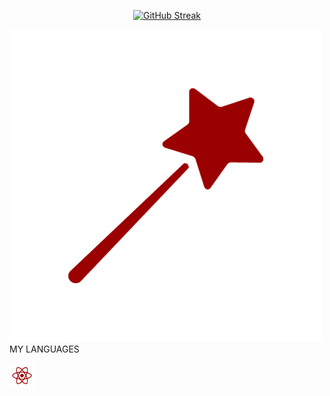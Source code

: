<p align="center">
<a href="https://git.io/streak-stats"><img src="https://streak-stats.demolab.com?user=Snoopyrawr&theme=shadow-red&border_radius=10&date_format=%5BY%20%5DM%20j" alt="GitHub Streak" /></a>
</p>

<img src="https://github.com/Snoopyrawr/Snoopyrawr/blob/main/tools.png"> MY LANGUAGES

<p>
  <img src="https://github.com/Snoopyrawr/Snoopyrawr/blob/main/react.png" title="Java" alt="Java" width="40" height="40"/>&nbsp;
</p>
